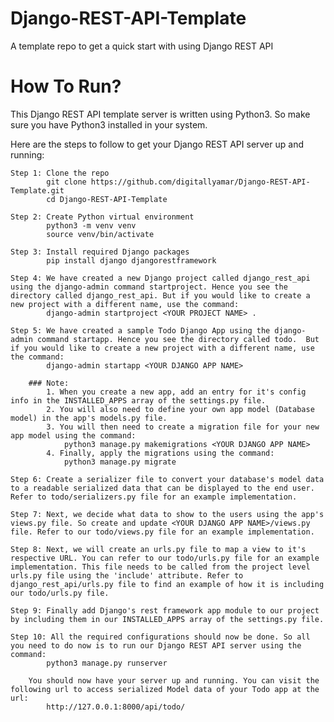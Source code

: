 # Django-REST-API-Template
A template repo to get a quick start with using Django REST API


# How To Run?
This Django REST API template server is written using Python3. So make sure you have Python3 installed in your system.

Here are the steps to follow to get your Django REST API server up and running:

    Step 1: Clone the repo
            git clone https://github.com/digitallyamar/Django-REST-API-Template.git
            cd Django-REST-API-Template

    Step 2: Create Python virtual environment
            python3 -m venv venv
            source venv/bin/activate
    
    Step 3: Install required Django packages
            pip install django djangorestframework
    
    Step 4: We have created a new Django project called django_rest_api using the django-admin command startproject. Hence you see the directory called django_rest_api. But if you would like to create a new project with a different name, use the command:
            django-admin startproject <YOUR PROJECT NAME> .

    Step 5: We have created a sample Todo Django App using the django-admin command startapp. Hence you see the directory called todo.  But if you would like to create a new project with a different name, use the command:
            django-admin startapp <YOUR DJANGO APP NAME>
        
        ### Note: 
            1. When you create a new app, add an entry for it's config info in the INSTALLED_APPS array of the settings.py file.
            2. You will also need to define your own app model (Database model) in the app's models.py file.
            3. You will then need to create a migration file for your new app model using the command:
                python3 manage.py makemigrations <YOUR DJANGO APP NAME>
            4. Finally, apply the migrations using the command:
                python3 manage.py migrate
    
    Step 6: Create a serializer file to convert your database's model data to a readable serialized data that can be displayed to the end user. Refer to todo/serializers.py file for an example implementation.
    
    Step 7: Next, we decide what data to show to the users using the app's views.py file. So create and update <YOUR DJANGO APP NAME>/views.py file. Refer to our todo/views.py file for an example implementation.

    Step 8: Next, we will create an urls.py file to map a view to it's respective URL. You can refer to our todo/urls.py file for an example implementation. This file needs to be called from the project level urls.py file using the 'include' attribute. Refer to django_rest_api/urls.py file to find an example of how it is including our todo/urls.py file.

    Step 9: Finally add Django's rest framework app module to our project by including them in our INSTALLED_APPS array of the settings.py file.

    Step 10: All the required configurations should now be done. So all you need to do now is to run our Django REST API server using the command:
            python3 manage.py runserver

        You should now have your server up and running. You can visit the following url to access serialized Model data of your Todo app at the url:
            http://127.0.0.1:8000/api/todo/
